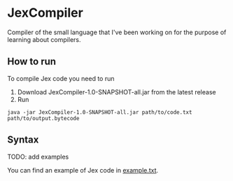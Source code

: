 # JexCompiler

Compiler of the small language that I've been working on for the purpose of learning about compilers.

## How to run

To compile Jex code you need to run

1. Download JexCompiler-1.0-SNAPSHOT-all.jar from the latest release
2. Run
```shell
java -jar JexCompiler-1.0-SNAPSHOT-all.jar path/to/code.txt path/to/output.bytecode
```

## Syntax

TODO: add examples

You can find an example of Jex code in [example.txt](src/test/resources/example.txt).


